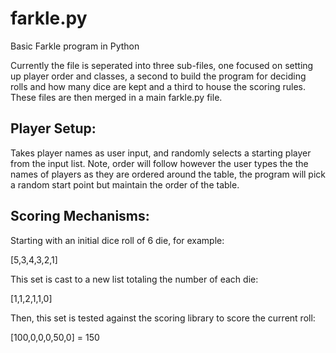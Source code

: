 # farkle.py
Basic Farkle program in Python

Currently the file is seperated into three sub-files, one focused on setting up player order and classes,  a second to build the program for deciding rolls and how many dice are kept and a third to house the scoring rules. These files are then merged in a main farkle.py file.

## Player Setup:

Takes player names as user input, and randomly selects a starting player from the input list.  Note, order will follow however the user types the the names of players as they are ordered around the table, the program will pick a random start point but maintain the order of the table.


## Scoring Mechanisms:

Starting with an initial dice roll of 6 die, for example:

[5,3,4,3,2,1]

This set is cast to a new list totaling the number of each die:

[1,1,2,1,1,0]

Then, this set is tested against the scoring library to score the current roll:

[100,0,0,0,50,0] = 150
